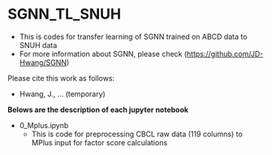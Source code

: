 # SGNN_TL_SNUH
  - This is codes for transfer learning of SGNN trained on ABCD data to SNUH data
  - For more information about SGNN, please check (https://github.com/JD-Hwang/SGNN)

Please cite this work as follows:

  - Hwang, J., ... (temporary)


**Belows are the description of each jupyter notebook**

- 0_Mplus.ipynb
  - This is code for preprocessing CBCL raw data (119 columns) to MPlus input for factor score calculations
